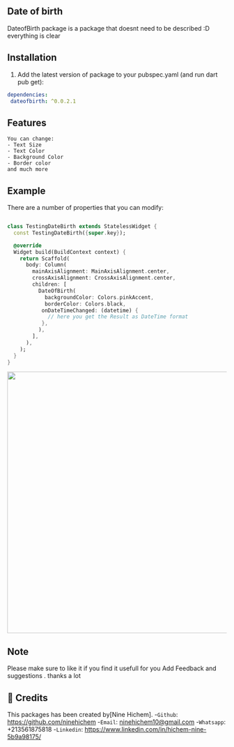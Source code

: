 <!--
This README describes the package. If you publish this package to pub.dev,
this README's contents appear on the landing page for your package.

For information about how to write a good package README, see the guide for
[writing package pages](https://dart.dev/guides/libraries/writing-package-pages).

For general information about developing packages, see the Dart guide for
[creating packages](https://dart.dev/guides/libraries/create-library-packages)
and the Flutter guide for
[developing packages and plugins](https://flutter.dev/developing-packages).
-->

## Date of birth 

 DateofBirth package is a package that doesnt need to be described :D everything is clear

## Installation

 1. Add the latest version of package to your pubspec.yaml (and run dart pub get):
 ```yaml
dependencies:
  dateofbirth: ^0.0.2.1
 ```

 ## Features

    You can change:
    - Text Size
    - Text Color
    - Background Color
    - Border color 
    and much more 

## Example

 There are a number of properties that you can modify:
```dart

class TestingDateBirth extends StatelessWidget {
  const TestingDateBirth({super.key});

  @override
  Widget build(BuildContext context) {
    return Scaffold(
      body: Column(
        mainAxisAlignment: MainAxisAlignment.center,
        crossAxisAlignment: CrossAxisAlignment.center,
        children: [ 
          DateOfBirth(
            backgroundColor: Colors.pinkAccent,
            borderColor: Colors.black,
           onDateTimeChanged: (datetime) {
             // here you get the Result as DateTime format 
           },
          ),
        ],
      ),
    );
  }
}
```
<img src="https://user-images.githubusercontent.com/36598259/220198226-6bb393f6-acb8-40b9-903d-f14ecf9405c8.jpg" height='600px' />

## Note

Please make sure to like it if you find it usefull for you 
Add Feedback and suggestions .
thanks a lot

## 🧑 Credits
This packages has been created by[Nine Hichem].
-`Github`: https://github.com/ninehichem
-`Email`: ninehichem10@gmail.com
-`Whatsapp`: +213561875818
-`Linkedin`: https://www.linkedin.com/in/hichem-nine-5b9a98175/